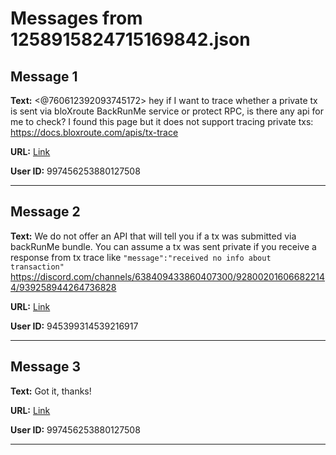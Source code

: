 # Messages from 1258915824715169842.json

## Message 1

**Text:** <@760612392093745172> hey if I want to trace whether a private tx is sent via bloXroute BackRunMe service or protect RPC, is there any api for me to check? I found this page but it does not support tracing private txs: https://docs.bloxroute.com/apis/tx-trace

**URL:** [Link](https://discord.com/channels/638409433860407300/638411171233398824/1258915824715169842)

**User ID:** 997456253880127508

---

## Message 2

**Text:** We do not offer an API that will tell you if a tx was submitted via backRunMe bundle. You can assume a tx was sent private if you receive a response from tx trace like `"message":"received no info about transaction"` 
https://discord.com/channels/638409433860407300/928002016066822144/939258944264736828

**URL:** [Link](https://discord.com/channels/638409433860407300/638411171233398824/1258920036438114365)

**User ID:** 945399314539216917

---

## Message 3

**Text:** Got it, thanks!

**URL:** [Link](https://discord.com/channels/638409433860407300/638411171233398824/1258920120450027671)

**User ID:** 997456253880127508

---

